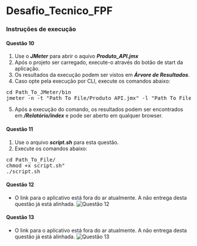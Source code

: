 # Desafio_Tecnico_FPF

### Instruções de execução

#### Questão 10

1. Use o **_JMeter_** para abrir o aquivo **_Produto_API.jmx_**
2. Após o projeto ser carregado, execute-o através do botão de start da aplicação.
3. Os resultados da execução podem ser vistos em **_Árvore de Resultados_**.
4. Caso opte pela execução por CLI, execute os comandos abaixo:
<pre>
cd Path_To_JMeter/bin
jmeter -n -t "Path_To_File/Produto_API.jmx" -l "Path_To_File/Resultado.jtl" -e -o "Path_To_File/Relatório"
</pre>
5. Após a execução do comando, os resultados podem ser encontrados em **_/Relatório/index_** e pode ser aberto em qualquer browser.

#### Questão 11
1. Use o arquivo **_script.sh_** para esta questão.
2. Execute os comandos abaixo:
<pre>
cd Path_To_File/
chmod +x script.sh"
./script.sh
</pre>

#### Questão 12
- O link para o aplicativo está fora do ar atualmente. A não entrega desta questão já está alinhada.
![Questão 12](/Desafio_Tecnico_FPF/blob/main/Questão_12.PNG)

#### Questão 13
- O link para o aplicativo está fora do ar atualmente. A não entrega desta questão já está alinhada.
![Questão 13](/Desafio_Tecnico_FPF/blob/main/Questão_13.PNG)
